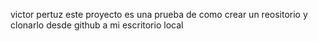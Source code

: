 victor pertuz
este proyecto es una prueba de como crear un reositorio y clonarlo desde github a mi escritorio local